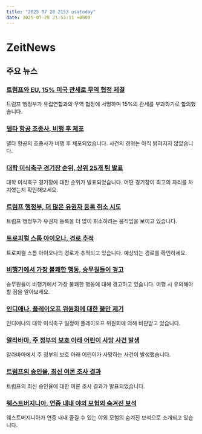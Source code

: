 ```yaml
---
title: "2025 07 28 2153 usatoday"
date: 2025-07-28 21:53:11 +0900
---
```


# ZeitNews
## 주요 뉴스
### [트럼프와 EU, 15% 미국 관세로 무역 협정 체결](https://www.usatoday.com/story/news/politics/2025/07/27/trump-european-union-trade-deal/85396961007/)
 트럼프 행정부가 유럽연합과의 무역 협정에 서명하며 15%의 관세를 부과하기로 합의했습니다.
### [델타 항공 조종사, 비행 후 체포](https://www.usatoday.com/story/travel/2025/07/27/delta-pilot-arrested-san-francisco/85398080007/)
 델타 항공의 조종사가 비행 후 체포되었습니다. 사건의 경위는 아직 밝혀지지 않았습니다.
### [대학 미식축구 경기장 순위, 상위 25개 팀 발표](https://www.usatoday.com/story/sports/ncaaf/2025/07/28/college-football-stadium-rankings-top-25/85269960007/)
 대학 미식축구 경기장에 대한 순위가 발표되었습니다. 어떤 경기장이 최고의 자리를 차지했는지 확인해보세요.
### [트럼프 행정부, 더 많은 유권자 등록 취소 시도](https://www.usatoday.com/story/news/politics/2025/07/26/justice-department-doj-trump-voter-registration-cancellation/85272804007/)
 트럼프 행정부가 유권자 등록을 더 많이 취소하려는 움직임을 보이고 있습니다.
### [트로피컬 스톰 아이오나, 경로 추적](https://www.usatoday.com/story/news/weather/2025/07/28/tropical-storm-iona-tracker-path-spaghetti-models-nhc/85402217007/)
 트로피컬 스톰 아이오나의 경로가 추적되고 있습니다. 예상되는 경로를 확인하세요.
### [비행기에서 가장 불쾌한 행동, 승무원들이 경고](https://www.usatoday.com/story/travel/2025/07/23/airplane-barefoot-shoe-etiquette-tips/84431243007/)
 승무원들이 비행기에서 가장 불쾌한 행동에 대해 경고하고 있습니다. 여행 시 유의해야 할 점을 알아보세요.
### [인디애나, 플레이오프 위원회에 대한 불만 제기](https://www.usatoday.com/story/sports/ncaaf/2025/07/28/indiana-football-schedule-playoff-committee-cfp/85310613007/)
 인디애나의 대학 미식축구 일정이 플레이오프 위원회에 의해 비판받고 있습니다.
### [알라바마, 주 정부의 보호 아래 어린이 사망 사건 발생](https://www.usatoday.com/story/news/nation/2025/07/27/alabama-child-hot-car-state-custody/85398000007/)
 알라바마에서 주 정부의 보호 아래 어린이가 사망하는 사건이 발생했습니다.
### [트럼프의 승인율, 최신 여론 조사 결과](https://www.usatoday.com/story/news/politics/2025/07/27/trump-approval-rating-polls-republicans-independents/85394428007/)
 트럼프의 최신 승인율에 대한 여론 조사 결과가 발표되었습니다.
### [웨스트버지니아, 연중 내내 야외 모험의 숨겨진 보석](https://www.usatoday.com/story/travel/destinations/2025/07/27/west-virginia-year-round-outdoor-adventure/83768259007/)
 웨스트버지니아가 연중 내내 즐길 수 있는 야외 모험의 숨겨진 보석으로 소개되고 있습니다.